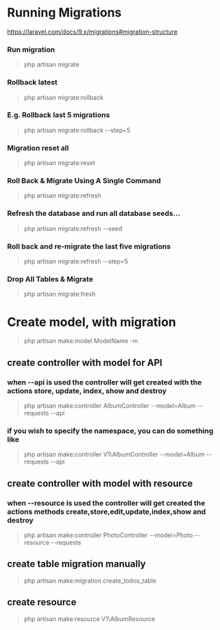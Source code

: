 # Running Migrations
https://laravel.com/docs/9.x/migrations#migration-structure

### Run migration
> php artisan migrate
> 
### Rollback latest
> php artisan migrate:rollback

### E.g. Rollback last 5 migrations
> php artisan migrate:rollback --step=5

### Migration reset all
> php artisan migrate:reset

### Roll Back & Migrate Using A Single Command
> php artisan migrate:refresh

### Refresh the database and run all database seeds...
> php artisan migrate:refresh --seed

### Roll back and re-migrate the last five migrations
> php artisan migrate:refresh --step=5
> 
### Drop All Tables & Migrate
> php artisan migrate:fresh

# Create model, with migration
> php artisan make:model ModelName -m

## create controller with model for API
### when --api is used the controller will get created with the actions store, update, index, show and destroy
>php artisan make:controller AlbumController --model=Album --requests --api

### if you wish to specify the namespace, you can do something like
>php artisan make:controller V1\\AlbumController --model=Album --requests --api
## create controller with model with resource
### when --resource is used the controller will get created the actions methods create,store,edit,update,index,show and destroy
>php artisan make:controller PhotoController --model=Photo --resource --requests


## create table migration manually
>php artisan make:migration create_todos_table


## create resource
>php artisan make:resource V1\\AlbumResource
